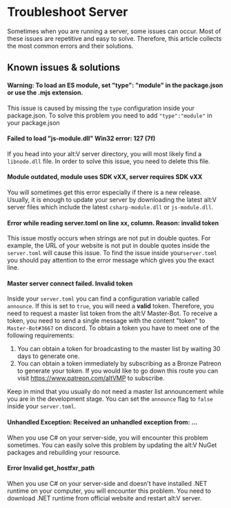 # Troubleshoot Server

Sometimes when you are running a server, some issues can occur. Most of these issues are repetitive and easy to solve. Therefore, this article collects the most common errors and their solutions.

## Known issues & solutions

#### Warning: To load an ES module, set "type": "module" in the package.json or use the .mjs extension.

This issue is caused by missing the `type` configuration inside your package.json. To solve this problem you need to add `"type":"module"` in your package.json

#### Failed to load "js-module.dll" Win32 error: 127 (7f)

If you head into your alt:V server directory, you will most likely find a `libnode.dll` file. In order to solve this issue, you need to delete this file.

#### Module outdated, module uses SDK vXX, server requires SDK vXX

You will sometimes get this error especially if there is a new release. Usually, it is enough to update your server by downloading the latest alt:V server files which include the latest `csharp-module.dll` or `js-module.dll`.

#### Error while reading server.toml on line xx, column. Reason: invalid token

This issue mostly occurs when strings are not put in double quotes. For example, the URL of your website is not put in double quotes inside the `server.toml` will cause this issue. To find the issue inside your`server.toml` you should pay attention to the error message which gives you the exact line.

#### Master server connect failed. Invalid token

Inside your `server.toml` you can find a configuration variable called `announce`. If this is set to `true`, you will need a **valid** token. Therefore, you need to request a master list token from the alt:V Master-Bot. To receive a token, you need to send a single message with the content "token" to `Master-Bot#3667` on discord. To obtain a token you have to meet one of the following requirements:

1. You can obtain a token for broadcasting to the master list by waiting 30 days to generate one.
2. You can obtain a token immediately by subscribing as a Bronze Patreon to generate your token. If you would like to go down this route you can visit https://www.patreon.com/altVMP to subscribe.

Keep in mind that you usually do not need a master list announcement while you are in the development stage. You can set the `announce` flag to `false` inside your `server.toml`.

#### Unhandled Exception: Received an unhandled exception from: ...

When you use C# on your server-side, you will encounter this problem sometimes. You can easily solve this problem by updating the alt:V NuGet packages and rebuilding your resource.

#### Error Invalid get_hostfxr_path

When you use C# on your server-side and doesn't have installed .NET runtime on your computer, you will encounter this problem. You need to download .NET runtime from official website and restart alt:V server.
